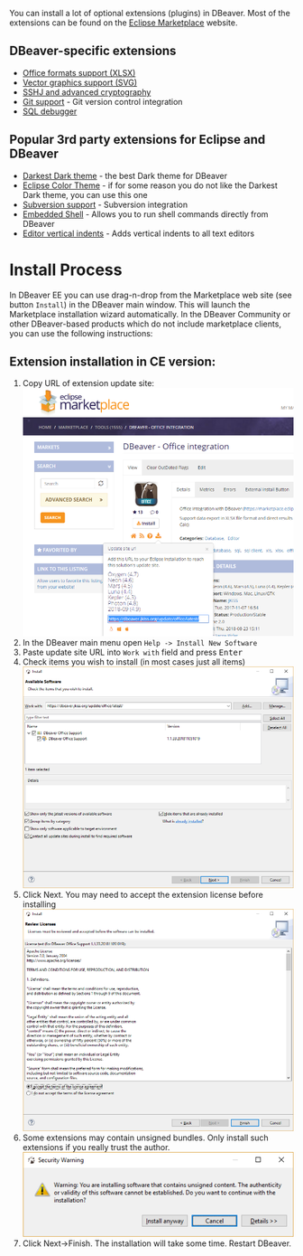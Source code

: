 You can install a lot of optional extensions (plugins) in DBeaver.
Most of the extensions can be found on the [Eclipse Marketplace](https://marketplace.eclipse.org/) website.

## DBeaver-specific extensions
- [Office formats support (XLSX)](https://marketplace.eclipse.org/content/dbeaver-office-integration)
- [Vector graphics support (SVG)](https://marketplace.eclipse.org/content/dbeaver-svg-format-support)
- [SSHJ and advanced cryptography](https://marketplace.eclipse.org/content/dbeaver-sshj-support)
- [Git support](https://marketplace.eclipse.org/content/dbeaver-git-support) - Git version control integration
- [SQL debugger](https://marketplace.eclipse.org/content/dbeaver-sql-debugger)

## Popular 3rd party extensions for Eclipse and DBeaver

- [Darkest Dark theme](https://marketplace.eclipse.org/content/darkest-dark-theme-devstyle) - the best Dark theme for DBeaver
- [Eclipse Color Theme](https://marketplace.eclipse.org/content/eclipse-color-theme) - if for some reason you do not like the Darkest Dark theme, you can use this one
- [Subversion support](https://marketplace.eclipse.org/content/subclipse) - Subversion integration
- [Embedded Shell](https://marketplace.eclipse.org/content/easyshell) - Allows you to run shell commands directly from DBeaver
- [Editor vertical indents](https://marketplace.eclipse.org/content/indent-guide) - Adds vertical indents to all text editors


# Install Process

In DBeaver EE you can use drag-n-drop from the Marketplace web site (see button `Install`) in the DBeaver main window. This will launch the Marketplace installation wizard automatically.
In the DBeaver Community or other DBeaver-based products which do not include marketplace clients, you can use the following instructions:

## Extension installation in CE version:

1. Copy URL of extension update site:
![](images/marketplace/copy-p2-url.png)
1. In the DBeaver main menu open `Help -> Install New Software`
1. Paste update site URL into `Work with` field and press <kbd>Enter</kbd>
1. Check items you wish to install (in most cases just all items)
![](images/marketplace/install-new-software.png)
1. Click Next. You may need to accept the extension license before installing
![](images/marketplace/accept-license.png)
1. Some extensions may contain unsigned bundles. Only install such extensions if you really trust the author.
![](images/marketplace/unisgned-bundles.png)
1. Click Next->Finish. The installation will take some time. Restart DBeaver.
